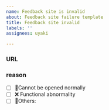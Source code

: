 ```yaml
---
name: Feedback site is invalid
about: Feedback site failure template
title: Feedback site invalid
labels: ''
assignees: uyaki

---
```


### URL

### reason
<!-- Change [ ] to [x] to select -->

- [ ] 🚫Cannot be opened normally
- [ ] ❌ Functional abnormality
- [ ] 🤔Others: